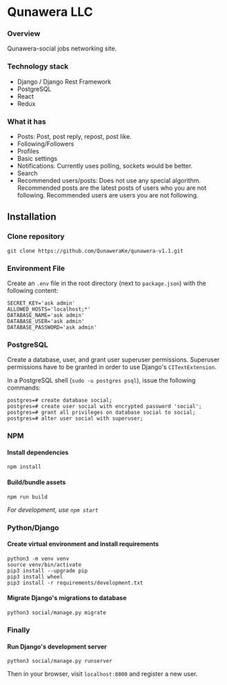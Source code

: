 # Qunawera LLC

### Overview
Qunawera-social jobs networking site.

### Technology stack
- Django / Django Rest Framework
- PostgreSQL
- React
- Redux

### What it has
- Posts: Post, post reply, repost, post like.
- Following/Followers
- Profiles
- Basic settings
- Notifications: Currently uses polling, sockets would be better.
- Search
- Recommended users/posts: Does not use any special algorithm. Recommended posts are the latest posts of users who you are not following. Recommended users are users you are not following.

## Installation
### Clone repository

    git clone https://github.com/QunaweraKe/qunawera-v1.1.git

### Environment File
Create an `.env` file in the root directory (next to `package.json`) with the following content:

    SECRET_KEY='ask admin'
    ALLOWED_HOSTS='localhost;*'
    DATABASE_NAME='ask admin'
    DATABASE_USER='ask admin'
    DATABASE_PASSWORD='ask admin'

### PostgreSQL
Create a database, user, and grant user superuser permissions. Superuser permissions have to be granted in order to use Django's `CITextExtension`.

In a PostgreSQL shell (`sudo -u postgres psql`), issue the following commands:

    postgres=# create database social;
    postgres=# create user social with encrypted password 'social';
    postgres=# grant all privileges on database social to social;
    postgres=# alter user social with superuser;

### NPM
#### Install dependencies

    npm install

#### Build/bundle assets

    npm run build

*For development, use `npm start`*

### Python/Django
#### Create virtual environment and install requirements

    python3 -m venv venv
    source venv/bin/activate
    pip3 install --upgrade pip
    pip3 install wheel
    pip3 install -r requirements/development.txt

#### Migrate Django's migrations to database

    python3 social/manage.py migrate

### Finally
#### Run Django's development server

    python3 social/manage.py runserver

Then in your browser, visit `localhost:8000` and register a new user.
